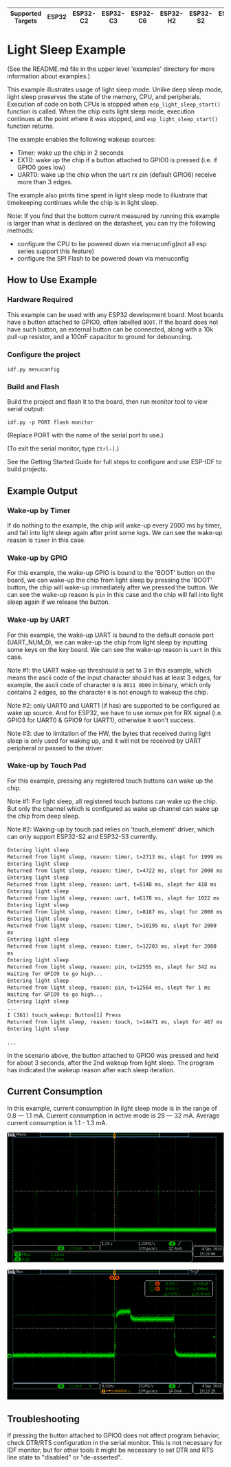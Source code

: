 | Supported Targets | ESP32 | ESP32-C2 | ESP32-C3 | ESP32-C6 | ESP32-H2 | ESP32-S2 | ESP32-S3 |
| ----------------- | ----- | -------- | -------- | -------- | -------- | -------- | -------- |

# Light Sleep Example

(See the README.md file in the upper level 'examples' directory for more information about examples.)

This example illustrates usage of light sleep mode. Unlike deep sleep mode, light sleep preserves the state of the memory, CPU, and peripherals. Execution of code on both CPUs is stopped when `esp_light_sleep_start()` function is called. When the chip exits light sleep mode, execution continues at the point where it was stopped, and `esp_light_sleep_start()` function returns.

The example enables the following wakeup sources:

- Timer: wake up the chip in 2 seconds
- EXT0: wake up the chip if a button attached to GPIO0 is pressed (i.e. if GPIO0 goes low)
- UART0: wake up the chip when the uart rx pin (default GPIO6) receive more than 3 edges.

The example also prints time spent in light sleep mode to illustrate that timekeeping continues while the chip is in light sleep.

Note: If you find that the bottom current measured by running this example is larger than what is declared on the datasheet, you can try the following methods:

- configure the CPU to be powered down via menuconfig(not all esp series support this feature)
- configure the SPI Flash to be powered down via menuconfig

## How to Use Example

### Hardware Required

This example can be used with any ESP32 development board. Most boards have a button attached to GPIO0, often labelled `BOOT`. If the board does not have such button, an external button can be connected, along with a 10k pull-up resistor, and a 100nF capacitor to ground for debouncing.

### Configure the project

```
idf.py menuconfig
```

### Build and Flash

Build the project and flash it to the board, then run monitor tool to view serial output:

```
idf.py -p PORT flash monitor
```

(Replace PORT with the name of the serial port to use.)

(To exit the serial monitor, type ``Ctrl-]``.)

See the Getting Started Guide for full steps to configure and use ESP-IDF to build projects.

## Example Output

### Wake-up by Timer

If do nothing to the example, the chip will wake-up every 2000 ms by timer, and fall into light sleep again after print some logs. We can see the wake-up reason is `timer` in this case.

### Wake-up by GPIO

For this example, the wake-up GPIO is bound to the 'BOOT' button on the board, we can wake-up the chip from light sleep by pressing the 'BOOT' button, the chip will wake-up immediately after we pressed the button. We can see the wake-up reason is `pin` in this case and the chip will fall into light sleep again if we release the button.

### Wake-up by UART

For this example, the wake-up UART is bound to the default console port (UART_NUM_0), we can wake-up the chip from light sleep by inputting some keys on the key board. We can see the wake-up reason is `uart` in this case.

Note #1: the UART wake-up threshould is set to 3 in this example, which means the ascii code of the input character should has at least 3 edges, for example, the ascii code of character `0` is `0011 0000` in binary, which only contains 2 edges, so the character `0` is not enough to wakeup the chip.

Note #2: only UART0 and UART1 (if has) are supported to be configured as wake up source. And for ESP32, we have to use iomux pin for RX signal (i.e. GPIO3 for UART0 & GPIO9 for UART1), otherwise it won't success.

Note #3: due to limitation of the HW, the bytes that received during light sleep is only used for waking up, and it will not be received by UART peripheral or passed to the driver.

### Wake-up by Touch Pad

For this example, pressing any registered touch buttons can wake up the chip.

Note #1: For light sleep, all registered touch buttons can wake up the chip. But only the channel which is configured as wake up channel can wake up the chip from deep sleep.

Note #2: Waking-up by touch pad relies on 'touch_element' driver, which can only support ESP32-S2 and ESP32-S3 currently.

```
Entering light sleep
Returned from light sleep, reason: timer, t=2713 ms, slept for 1999 ms
Entering light sleep
Returned from light sleep, reason: timer, t=4722 ms, slept for 2000 ms
Entering light sleep
Returned from light sleep, reason: uart, t=5148 ms, slept for 418 ms
Entering light sleep
Returned from light sleep, reason: uart, t=6178 ms, slept for 1022 ms
Entering light sleep
Returned from light sleep, reason: timer, t=8187 ms, slept for 2000 ms
Entering light sleep
Returned from light sleep, reason: timer, t=10195 ms, slept for 2000 ms
Entering light sleep
Returned from light sleep, reason: timer, t=12203 ms, slept for 2000 ms
Entering light sleep
Returned from light sleep, reason: pin, t=12555 ms, slept for 342 ms
Waiting for GPIO9 to go high...
Entering light sleep
Returned from light sleep, reason: pin, t=12564 ms, slept for 1 ms
Waiting for GPIO9 to go high...
Entering light sleep
...
I (361) touch_wakeup: Button[1] Press
Returned from light sleep, reason: touch, t=14471 ms, slept for 467 ms
Entering light sleep

...
```

In the scenario above, the button attached to GPIO0 was pressed and held for about 3 seconds, after the 2nd wakeup from light sleep. The program has indicated the wakeup reason after each sleep iteration.

## Current Consumption

In this example, current consumption in light sleep mode is in the range of 0.8 — 1.1 mA. Current consumption in active mode is 28 — 32 mA. Average current consumption is 1.1 - 1.3 mA.

![Current consumption overview graph](image/light_sleep_scope.png)

![Current consumption in active mode](image/light_sleep_scope_zoom.png)


## Troubleshooting

If pressing the button attached to GPIO0 does not affect program behavior, check DTR/RTS configuration in the serial monitor. This is not necessary for IDF monitor, but for other tools it might be necessary to set DTR and RTS line state to "disabled" or "de-asserted".

